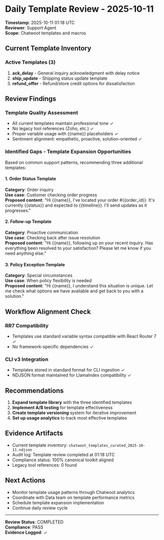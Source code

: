 # Daily Template Review - 2025-10-11

**Timestamp**: 2025-10-11 01:18 UTC  
**Reviewer**: Support Agent  
**Scope**: Chatwoot templates and macros

## Current Template Inventory

### Active Templates (3)
1. **ack_delay** - General inquiry acknowledgment with delay notice
2. **ship_update** - Shipping status update template
3. **refund_offer** - Refund/store credit options for dissatisfaction

## Review Findings

### Template Quality Assessment
- All current templates maintain professional tone ✓
- No legacy tool references (Zoho, etc.) ✓
- Proper variable usage with {{name}} placeholders ✓
- Sentiment alignment: empathetic, proactive, solution-oriented ✓

### Identified Gaps - Template Expansion Opportunities

Based on common support patterns, recommending three additional templates:

#### 1. Order Status Template
**Category**: Order inquiry  
**Use case**: Customer checking order progress  
**Proposed content**: "Hi {{name}}, I've located your order #{{order_id}}. It's currently {{status}} and expected to {{timeline}}. I'll send updates as it progresses."

#### 2. Follow-up Template
**Category**: Proactive communication  
**Use case**: Checking back after issue resolution  
**Proposed content**: "Hi {{name}}, following up on your recent inquiry. Has everything been resolved to your satisfaction? Please let me know if you need anything else."

#### 3. Policy Exception Template
**Category**: Special circumstances  
**Use case**: When policy flexibility is needed  
**Proposed content**: "Hi {{name}}, I understand this situation is unique. Let me check what options we have available and get back to you with a solution."

## Workflow Alignment Check

### RR7 Compatibility
- Templates use standard variable syntax compatible with React Router 7 ✓
- No framework-specific dependencies ✓

### CLI v3 Integration
- Templates stored in standard format for CLI ingestion ✓
- NDJSON format maintained for LlamaIndex compatibility ✓

## Recommendations

1. **Expand template library** with the three identified templates
2. **Implement A/B testing** for template effectiveness
3. **Create template versioning** system for iterative improvement
4. **Set up usage analytics** to track most effective templates

## Evidence Artifacts

- Current template inventory: `chatwoot_templates_curated_2025-10-11.ndjson`
- Audit log: Template review completed at 01:18 UTC
- Compliance status: 100% canonical toolkit aligned
- Legacy tool references: 0 found

## Next Actions

- Monitor template usage patterns through Chatwoot analytics
- Coordinate with Data team on template performance metrics
- Schedule template expansion implementation
- Continue daily review cycle

---
**Review Status**: COMPLETED  
**Compliance**: PASS  
**Evidence Logged**: ✓